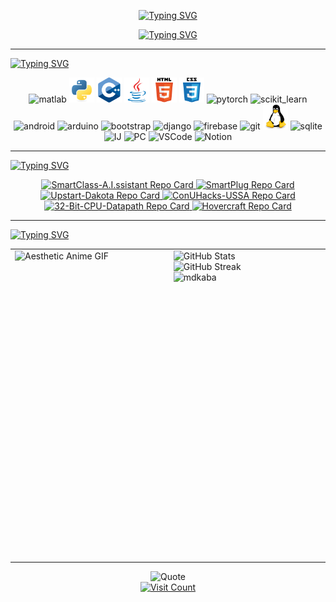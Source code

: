 <p align="center">
 <a href="https://git.io/typing-svg"><img src="https://readme-typing-svg.demolab.com?font=Permanent+Marker&size=45&duration=3000&pause=2000&center=true&vCenter=true&width=435&lines=Mamadou+Kaba+%F0%9F%8F%84%F0%9F%8F%BF%E2%80%8D%E2%99%82%EF%B8%8F" alt="Typing SVG" /></a>
</p>

<p align="center">
<a href="https://git.io/typing-svg"><img src="https://readme-typing-svg.demolab.com?font=Fira+Code&size=15&duration=3000&pause=200&color=C365FF&background=18255B2D&center=true&vCenter=true&multiline=true&repeat=false&width=575&height=75&lines=+%F0%9F%91%A8%F0%9F%8F%BE%E2%80%8D%F0%9F%92%BBPassionate+Computer+Engineering+student+with+hands-on+;++experience+in+AI%2C+Full-stack+Development%2C+and+Embedded+Systems%2C+;++always+eager+to+learn+and+innovate%F0%9F%98%8E.+" alt="Typing SVG" /></a>
</p>

---
<!-- #EB3AF6FF -->
<a href="https://git.io/typing-svg"><img src="https://readme-typing-svg.demolab.com?font=Fira+Code&size=35&duration=3000&pause=1000&color=EB3AF6&repeat=false&width=435&lines=%F0%9F%92%BB+My+Tech+Stack" alt="Typing SVG" /></a>
<!-- <h3 align="left">Languages and Tools:</h3>-->
<p align="center">  
  <img src="https://upload.wikimedia.org/wikipedia/commons/2/21/Matlab_Logo.png" alt="matlab" width="40" height="40"/> 
  <img src="https://raw.githubusercontent.com/devicons/devicon/master/icons/python/python-original.svg" alt="python" width="40" height="40"/> 
  <img src="https://raw.githubusercontent.com/devicons/devicon/master/icons/cplusplus/cplusplus-original.svg" alt="cplusplus" width="40" height="40"/> 
  <img src="https://raw.githubusercontent.com/devicons/devicon/master/icons/java/java-original.svg" alt="java" width="40" height="40"/> 
  <img src="https://raw.githubusercontent.com/devicons/devicon/master/icons/html5/html5-original-wordmark.svg" alt="html5" width="40" height="40"/> 
  <img src="https://raw.githubusercontent.com/devicons/devicon/master/icons/css3/css3-original-wordmark.svg" alt="css3" width="40" height="40"/> 
  <img src="https://www.vectorlogo.zone/logos/pytorch/pytorch-icon.svg" alt="pytorch" width="40" height="40"/> 
  <img src="https://upload.wikimedia.org/wikipedia/commons/0/05/Scikit_learn_logo_small.svg" alt="scikit_learn" width="40" height="40"/> 
  <img src="https://github.com/yurijserrano/Github-Profile-Readme-Logos/blob/master/ides/android-studio.svg" alt="android" width="40" height="40"/> 
  <img src="https://cdn.worldvectorlogo.com/logos/arduino-1.svg" alt="arduino" width="40" height="40"/> 
  <img src="https://github.com/yurijserrano/Github-Profile-Readme-Logos/blob/master/frameworks/boostrap.svg" alt="bootstrap" width="40" height="40"/> 
  <img src="https://cdn.worldvectorlogo.com/logos/django.svg" alt="django" width="40" height="40"/> 
  <img src="https://www.vectorlogo.zone/logos/firebase/firebase-icon.svg" alt="firebase" width="40" height="40"/> 
  <img src="https://www.vectorlogo.zone/logos/git-scm/git-scm-icon.svg" alt="git" width="40" height="40"/> 
  <img src="https://raw.githubusercontent.com/devicons/devicon/master/icons/linux/linux-original.svg" alt="linux" width="40" height="40"/> 
  <img src="https://www.vectorlogo.zone/logos/sqlite/sqlite-icon.svg" alt="sqlite" width="40" height="40"/> 
  <img src="https://github.com/yurijserrano/Github-Profile-Readme-Logos/blob/master/ides/intellij.svg" alt="IJ" width="40" height="40"/> 
  <img src="https://github.com/yurijserrano/Github-Profile-Readme-Logos/blob/master/ides/pycharm.svg" alt="PC" width="40" height="40"/> 
  <img src="https://github.com/yurijserrano/Github-Profile-Readme-Logos/blob/master/text%20editors/vscode.svg" alt="VSCode" width="40" height="40"/> 
  <img src="https://upload.wikimedia.org/wikipedia/commons/e/e9/Notion-logo.svg" alt="Notion" width="40" height="40"/>
</p>

---
<!-- #4EE3F6FF -->
<a href="https://git.io/typing-svg"><img src="https://readme-typing-svg.demolab.com?font=Fira+Code&size=35&duration=3000&pause=1000&color=4EE3F6&repeat=false&width=435&lines=%F0%9F%9A%80+My+Projects" alt="Typing SVG" /></a>

<div align="center">
  <a href="https://github.com/mdkaba/SmartClass-A.I.ssistant">
    <img src="https://github-readme-stats.vercel.app/api/pin/?username=mdkaba&repo=SmartClass-A.I.ssistant&theme=tokyonight" alt="SmartClass-A.I.ssistant Repo Card">
  </a>
  <a href="https://github.com/mdkaba/SmartPlug">
    <img src="https://github-readme-stats.vercel.app/api/pin/?username=mdkaba&repo=SmartPlug&theme=tokyonight" alt="SmartPlug Repo Card">
  </a>
  <a href="https://github.com/mdkaba/Upstart-Dakota">
    <img src="https://github-readme-stats.vercel.app/api/pin/?username=mdkaba&repo=Upstart-Dakota&theme=tokyonight" alt="Upstart-Dakota Repo Card">
  </a>
  <a href="https://github.com/mdkaba/ConUHacks-USSA">
    <img src="https://github-readme-stats.vercel.app/api/pin/?username=mdkaba&repo=ConUHacks-USSA&theme=tokyonight" alt="ConUHacks-USSA Repo Card">
  </a>
  <a href="https://github.com/mdkaba/32-Bit-CPU-Datapath">
    <img src="https://github-readme-stats.vercel.app/api/pin/?username=mdkaba&repo=32-Bit-CPU-Datapath&theme=tokyonight" alt="32-Bit-CPU-Datapath Repo Card">
  </a>
  <a href="https://github.com/mdkaba/Hovercraft">
    <img src="https://github-readme-stats.vercel.app/api/pin/?username=mdkaba&repo=Hovercraft&theme=tokyonight" alt="Hovercraft Repo Card">
  </a>
</div>



---
<a href="https://git.io/typing-svg"><img src="https://readme-typing-svg.demolab.com?font=Fira+Code&size=35&duration=3000&pause=1000&color=EB3AF6&repeat=false&width=435&lines=%F0%9F%93%88+My+Github+Stats" alt="Typing SVG" /></a>
<table align="center">
  <tr>
    <td style="width: 350px; height: 495px; vertical-align: top;">
      <img src="https://media3.giphy.com/media/v1.Y2lkPTc5MGI3NjExdmhtd2h5dnJnMGFtanFyc2VsYXUwbWRlamRncjhoMWdjZzB5ZzZ4YyZlcD12MV9pbnRlcm5hbF9naWZfYnlfaWQmY3Q9Zw/gioLPAqDRZjzYpmuCp/giphy.webp" alt="Aesthetic Anime GIF" style="width: 100%; height: 100%; object-fit: cover;" />
    </td>
    <td style="width: 350px; vertical-align: top;">
      <img src="https://github-readme-stats.vercel.app/api?username=mdkaba&show_icons=true&theme=tokyonight" alt="GitHub Stats" width="350"/>
      <br />
      <img src="https://streak-stats.demolab.com?user=mdkaba&theme=tokyonight" alt="GitHub Streak" width="350"/>
      <br/>
      <img src="https://github-readme-stats.vercel.app/api/top-langs?username=mdkaba&show_icons=true&locale=en&layout=compact&theme=tokyonight" alt="mdkaba" width="350"/>
    </td>
  </tr>
</table>

<div align="center">
  <img src="https://quotes-github-readme.vercel.app/api?type=horizontal&theme=radical" alt="Quote" />
</div>

<div align="center">
  <a href="https://visitcount.itsvg.in">
    <img src="https://visitcount.itsvg.in/api?id=mdkaba&icon=0&color=11" alt="Visit Count" />
  </a>
</div>


